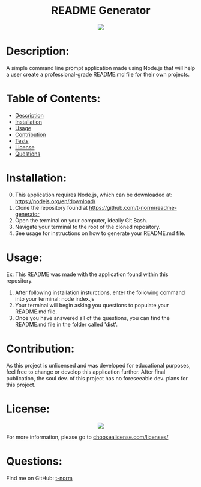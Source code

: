 # <h1 align="center">README Generator</h1>

  <p align="center"><img src="https://img.shields.io/badge/License-Unlicensed-red?style=plastic" /></p>

  # Description:
  A simple command line prompt application made using Node.js that will help a user create a professional-grade README.md file for their own projects.

  # Table of Contents:
  - [Description](#description)
  - [Installation](#installation)
  - [Usage](#usage)
  - [Contribution](#contribution)
  - [Tests](#tests)
  - [License](#license)
  - [Questions](#questions)

  # Installation:
  0. This application requires Node.js, which can be downloaded at: <a href="https://nodejs.org/en/download/" target="_blank">https://nodejs.org/en/download/</a>
  1. Clone the repository found at <a href="https://github.com/t-norm/readme-generator" target="_blank">https://github.com/t-norm/readme-generator</a>
  2. Open the terminal on your computer, ideally Git Bash.
  3. Navigate your terminal to the root of the cloned repository.
  4. See usage for instructions on how to generate your README.md file.

  # Usage:
  Ex: This README was made with the application found within this repository.
  1. After following installation insturctions, enter the following command into your terminal: node index.js
  2. Your terminal will begin asking you questions to populate your README.md file.
  3. Once you have answered all of the questions, you can find the README.md file in the folder called 'dist'.

  # Contribution:
  As this project is unlicensed and was developed for educational purposes, feel free to change or develop this application further. After final publication, the soul dev. of this project has no foreseeable dev. plans for this project.

  # License:
  
  <p align="center"><img src="https://img.shields.io/badge/License-Unlicensed-red?style=plastic" /></p>
  
  For more information, please go to <a href="https://choosealicense.com/licenses/" target="_blank">choosealicense.com/licenses/</a>
  
  # Questions:
  Find me on GitHub: [t-norm](https://github.com/t-norm)